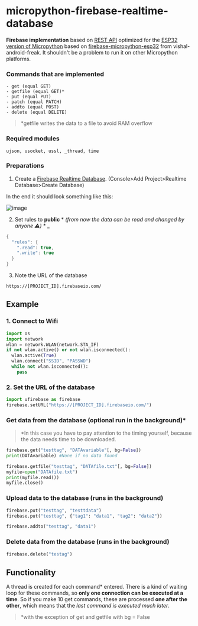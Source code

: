 # micropython-firebase-realtime-database
**Firebase implementation** based on [REST API](https://firebase.google.com/docs/reference/rest/database) optimized for the [ESP32 version of Micropython](https://github.com/micropython/micropython-esp32) based on [firebase-micropython-esp32](https://github.com/vishal-android-freak/firebase-micropython-esp32) from vishal-android-freak. It shouldn't be a problem to run it on other Micropython platforms.


### Commands that are implemented
```
- get (equal GET)
- getfile (equal GET)*
- put (equal PUT)
- patch (equal PATCH)
- addto (equal POST)
- delete (equal DELETE)
```
> *getfile writes the data to a file to avoid RAM overflow

### Required modules
```
ujson, usocket, ussl, _thread, time
```

### Preparations
1. Create a [Firebase Realtime Database](https://firebase.google.com/products/realtime-database). (Console>Add Project>Realtime Database>Create Database)

In the end it should look something like this:

![image](https://user-images.githubusercontent.com/77546092/114287154-f6071b00-9a64-11eb-9214-de75753a71c3.png)

2. Set rules to **public** * *(from now the data can be read and changed by anyone ⚠️)* *
_
```java
{
  "rules": {
    ".read": true,
    ".write": true
  }
}
```
3. Note the URL of the database
```
https://[PROJECT_ID].firebaseio.com/
```
## Example
### 1. Connect to Wifi

```python
import os
import network
wlan = network.WLAN(network.STA_IF)
if not wlan.active() or not wlan.isconnected():
  wlan.active(True)
  wlan.connect("SSID", "PASSWD")
  while not wlan.isconnected():
    pass
```

### 2. Set the URL of the database
```python
import ufirebase as firebase
firebase.setURL("https://[PROJECT_ID].firebaseio.com/")
```

### Get data from the database (optional run in the background)*
>*In this case you have to pay attention to the timing yourself, because the data needs time to be downloaded.
```python
firebase.get("testtag", "DATAvariable"[, bg=False])
print(DATAvariable) #None if no data found

firebase.getfile("testtag", "DATAfile.txt"[, bg=False])
myfile=open("DATAfile.txt")
print(myfile.read())
myfile.close()
```
### Upload data to the database (runs in the background)
```python
firebase.put("testtag", "testtdata")
firebase.put("testtag", {"tag1": "data1", "tag2": "data2"})

firebase.addto("testtag", "data1")
```
### Delete data from the database (runs in the background)
```python
firebase.delete("testag")
```
## Functionality
A thread is created for each command* entered. There is a kind of waiting loop for these commands, so **only one connection can be executed at a time**. So if you make 10 get commands, these are processed **one after the other**, which means that the _last command is executed much later_.
>*with the exception of get and getfile with bg = False
